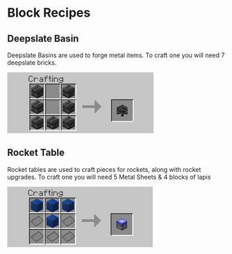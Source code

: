 # Block Recipes

## Deepslate Basin

Deepslate Basins are used to forge metal items. To craft one you will need 7 deepslate bricks.

![Deepslate Basin](./recipes/basin.png)

## Rocket Table

Rocket tables are used to craft pieces for rockets, along with rocket upgrades. To craft one you will need 5 Metal Sheets & 4 blocks of lapis

![Rocket Table](./recipes/rocket_table.png)
